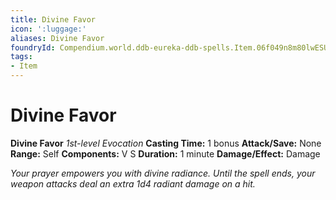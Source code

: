 ```yaml
---
title: Divine Favor
icon: ':luggage:'
aliases: Divine Favor
foundryId: Compendium.world.ddb-eureka-ddb-spells.Item.06f049n8m80lwESU
tags:
- Item
---
```


# Divine Favor

**Divine Favor**
_1st-level Evocation_
**Casting Time:** 1 bonus
**Attack/Save:** None
**Range:** Self
**Components:** V S
**Duration:** 1 minute
**Damage/Effect:** Damage

*Your prayer empowers you with divine radiance. Until the spell ends, your weapon attacks deal an extra 1d4 radiant damage on a hit.*